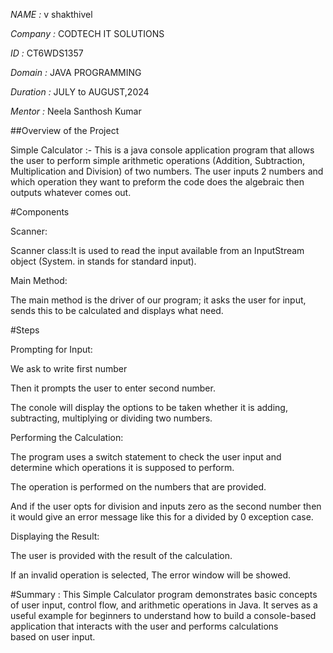 *NAME :* v shakthivel

*Company :* CODTECH IT SOLUTIONS

*ID :* CT6WDS1357

*Domain :* JAVA PROGRAMMING

*Duration :* JULY to AUGUST,2024

*Mentor :* Neela Santhosh Kumar


##Overview of the Project

Simple Calculator :- This is a java console application program that allows the user to perform simple arithmetic operations (Addition, Subtraction, Multiplication and Division) of two numbers. The user inputs 2 numbers and which operation they want to preform the code does the algebraic then outputs whatever comes out.

#Components

Scanner:

Scanner class:It is used to read the input available from an InputStream object (System. in stands for standard input).

Main Method:

The main method is the driver of our program; it asks the user for input, sends this to be calculated and displays what need.

#Steps

Prompting for Input:

We ask to write first number

Then it prompts the user to enter second number.

The conole will display the options to be taken whether it is adding, subtracting, multiplying or dividing two numbers.

Performing the Calculation:

The program uses a switch statement to check the user input and determine which operations it is supposed to perform.

The operation is performed on the numbers that are provided.

And if the user opts for division and inputs zero as the second number then it would give an error message like this for a divided by 0 exception case.

Displaying the Result:

The user is provided with the result of the calculation.

If an invalid operation is selected, The error window will be showed.

#Summary : This Simple Calculator program demonstrates basic concepts of user input, control flow, and arithmetic operations in Java. It serves as a useful example for beginners to understand how to build a console-based application that interacts with the user and performs calculations based on user input.
